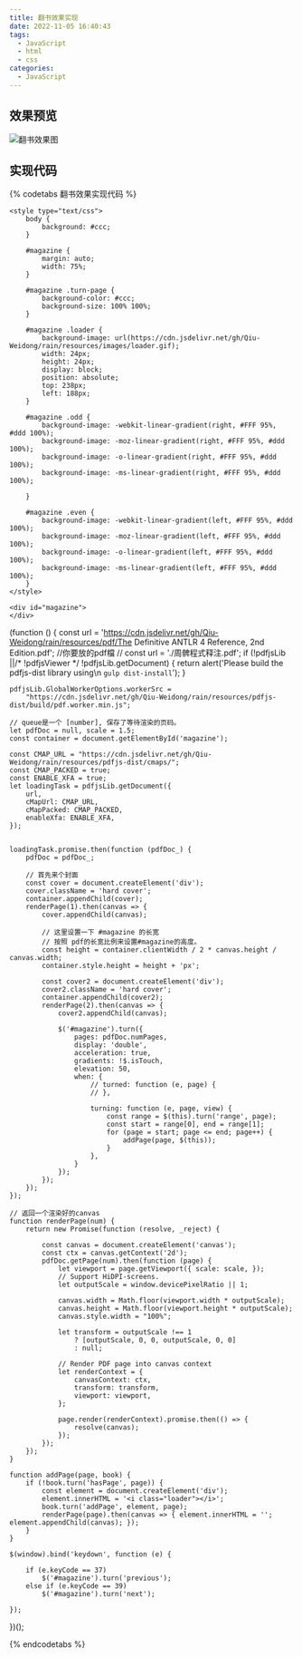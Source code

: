 ```yaml
---
title: 翻书效果实现
date: 2022-11-05 16:40:43
tags:
  - JavaScript
  - html
  - css
categories:
  - JavaScript
---
```


## 效果预览
![翻书效果图](https://cdn.jsdelivr.net/gh/Qiu-Weidong/rain/resources/images/turn.gif)

## 实现代码
{% codetabs 翻书效果实现代码 %}
<!-- tab lang:html -->
<!doctype html>
<html>

<head>
	<script type="text/javascript" src="http://code.jquery.com/jquery-1.7.1.min.js"></script>
	<script src='http://www.turnjs.com/lib/turn.min.js'></script>
	<script src="https://cdn.jsdelivr.net/gh/Qiu-Weidong/rain/resources/pdfjs-dist/build/pdf.js"></script>

	<style type="text/css">
		body {
			background: #ccc;
		}

		#magazine {
			margin: auto;
			width: 75%;
		}

		#magazine .turn-page {
			background-color: #ccc;
			background-size: 100% 100%;
		}

		#magazine .loader {
			background-image: url(https://cdn.jsdelivr.net/gh/Qiu-Weidong/rain/resources/images/loader.gif);
			width: 24px;
			height: 24px;
			display: block;
			position: absolute;
			top: 238px;
			left: 188px;
		}

		#magazine .odd {
			background-image: -webkit-linear-gradient(right, #FFF 95%, #ddd 100%);
			background-image: -moz-linear-gradient(right, #FFF 95%, #ddd 100%);
			background-image: -o-linear-gradient(right, #FFF 95%, #ddd 100%);
			background-image: -ms-linear-gradient(right, #FFF 95%, #ddd 100%);

		}

		#magazine .even {
			background-image: -webkit-linear-gradient(left, #FFF 95%, #ddd 100%);
			background-image: -moz-linear-gradient(left, #FFF 95%, #ddd 100%);
			background-image: -o-linear-gradient(left, #FFF 95%, #ddd 100%);
			background-image: -ms-linear-gradient(left, #FFF 95%, #ddd 100%);
		}
	</style>
</head>

<body>

	<div id="magazine">
	</div>


<script type="text/javascript" src="./bookturn.js">
</script>

</body>

</html>
<!-- endtab -->

<!-- tab lang:javascript -->

(function () {
    const url = 'https://cdn.jsdelivr.net/gh/Qiu-Weidong/rain/resources/pdf/The Definitive ANTLR 4 Reference, 2nd Edition.pdf'; //你要放的pdf檔
    // const url = './周髀程式释注.pdf';
    if (!pdfjsLib ||/* !pdfjsViewer */ !pdfjsLib.getDocument) {
        return alert('Please build the pdfjs-dist library using\n  `gulp dist-install`');
    }

    pdfjsLib.GlobalWorkerOptions.workerSrc =
        "https://cdn.jsdelivr.net/gh/Qiu-Weidong/rain/resources/pdfjs-dist/build/pdf.worker.min.js";

    // queue是一个 [number], 保存了等待渲染的页码。
    let pdfDoc = null, scale = 1.5;
    const container = document.getElementById('magazine');

    const CMAP_URL = "https://cdn.jsdelivr.net/gh/Qiu-Weidong/rain/resources/pdfjs-dist/cmaps/";
    const CMAP_PACKED = true;
    const ENABLE_XFA = true;
    let loadingTask = pdfjsLib.getDocument({
        url,
        cMapUrl: CMAP_URL,
        cMapPacked: CMAP_PACKED,
        enableXfa: ENABLE_XFA,
    });


    loadingTask.promise.then(function (pdfDoc_) {
        pdfDoc = pdfDoc_;

        // 首先来个封面
        const cover = document.createElement('div');
        cover.className = 'hard cover';
        container.appendChild(cover);
        renderPage(1).then(canvas => {
            cover.appendChild(canvas);
            
            // 这里设置一下 #magazine 的长宽
            // 按照 pdf的长宽比例来设置#magazine的高度。
            const height = container.clientWidth / 2 * canvas.height / canvas.width;
            container.style.height = height + 'px';

            const cover2 = document.createElement('div');
            cover2.className = 'hard cover';
            container.appendChild(cover2);
            renderPage(2).then(canvas => {
                cover2.appendChild(canvas);

                $('#magazine').turn({
                    pages: pdfDoc.numPages,
                    display: 'double',
                    acceleration: true,
                    gradients: !$.isTouch,
                    elevation: 50,
                    when: {
                        // turned: function (e, page) {
                        // },

                        turning: function (e, page, view) {
                            const range = $(this).turn('range', page);
                            const start = range[0], end = range[1];
                            for (page = start; page <= end; page++) {
                                addPage(page, $(this));
                            }
                        },
                    }
                });
            });
        });
    });

    // 返回一个渲染好的canvas
    function renderPage(num) {
        return new Promise(function (resolve, _reject) {

            const canvas = document.createElement('canvas');
            const ctx = canvas.getContext('2d');
            pdfDoc.getPage(num).then(function (page) {
                let viewport = page.getViewport({ scale: scale, });
                // Support HiDPI-screens.
                let outputScale = window.devicePixelRatio || 1;

                canvas.width = Math.floor(viewport.width * outputScale);
                canvas.height = Math.floor(viewport.height * outputScale);
                canvas.style.width = "100%";

                let transform = outputScale !== 1
                    ? [outputScale, 0, 0, outputScale, 0, 0]
                    : null;

                // Render PDF page into canvas context
                let renderContext = {
                    canvasContext: ctx,
                    transform: transform,
                    viewport: viewport,
                };

                page.render(renderContext).promise.then(() => {
                    resolve(canvas);
                });
            });
        });
    }

    function addPage(page, book) {
        if (!book.turn('hasPage', page)) {
            const element = document.createElement('div');
            element.innerHTML = '<i class="loader"></i>';
            book.turn('addPage', element, page);
            renderPage(page).then(canvas => { element.innerHTML = ''; element.appendChild(canvas); }); 
        }
    }

    $(window).bind('keydown', function (e) {

        if (e.keyCode == 37)
            $('#magazine').turn('previous');
        else if (e.keyCode == 39)
            $('#magazine').turn('next');

    });
})();

<!-- endtab -->
{% endcodetabs %}


